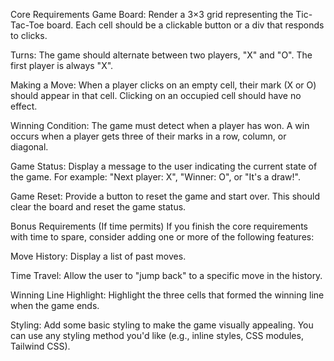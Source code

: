 Core Requirements
Game Board: Render a 3×3 grid representing the Tic-Tac-Toe board. Each cell should be a clickable button or a div that responds to clicks.

Turns: The game should alternate between two players, "X" and "O". The first player is always "X".

Making a Move: When a player clicks on an empty cell, their mark (X or O) should appear in that cell. Clicking on an occupied cell should have no effect.

Winning Condition: The game must detect when a player has won. A win occurs when a player gets three of their marks in a row, column, or diagonal.

Game Status: Display a message to the user indicating the current state of the game. For example: "Next player: X", "Winner: O", or "It's a draw!".

Game Reset: Provide a button to reset the game and start over. This should clear the board and reset the game status.

Bonus Requirements (If time permits)
If you finish the core requirements with time to spare, consider adding one or more of the following features:

Move History: Display a list of past moves.

Time Travel: Allow the user to "jump back" to a specific move in the history.

Winning Line Highlight: Highlight the three cells that formed the winning line when the game ends.

Styling: Add some basic styling to make the game visually appealing. You can use any styling method you'd like (e.g., inline styles, CSS modules, Tailwind CSS).